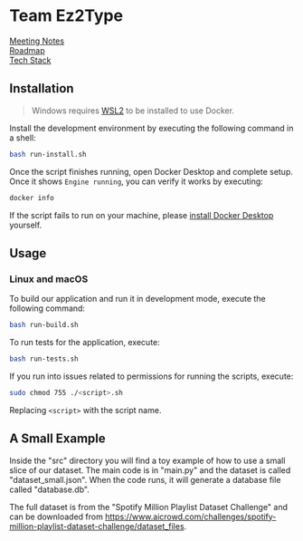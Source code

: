 # Team Ez2Type

[Meeting Notes](https://github.com/KirillTregubov/csc302/tree/main/docs)<br>
[Roadmap](https://github.com/KirillTregubov/csc302/blob/main/docs/Roadmap.md)<br>
[Tech Stack](https://github.com/KirillTregubov/csc302/blob/main/docs/TechStack.md)<br>

## Installation

> Windows requires [WSL2](https://learn.microsoft.com/en-us/windows/wsl/install) to be installed to use Docker.

Install the development environment by executing the following command in a shell:

```sh
bash run-install.sh
```

Once the script finishes running, open Docker Desktop and complete setup. Once it shows `Engine running`, you can verify it works by executing:

```sh
docker info
```

If the script fails to run on your machine, please [install Docker Desktop](https://docs.docker.com/desktop/) yourself.

## Usage

### Linux and macOS

To build our application and run it in development mode, execute the following command:

```sh
bash run-build.sh
```

To run tests for the application, execute:

```sh
bash run-tests.sh
```

If you run into issues related to permissions for running the scripts, execute:

```sh
sudo chmod 755 ./<script>.sh
```

Replacing `<script>` with the script name.

## A Small Example

Inside the "src" directory you will find a toy example of how to use a small slice of our dataset. The main code is in "main.py" and the dataset is called "dataset_small.json". When the code runs, it will generate a database file called "database.db".

The full dataset is from the "Spotify Million Playlist Dataset Challenge" and can be downloaded from https://www.aicrowd.com/challenges/spotify-million-playlist-dataset-challenge/dataset_files.
